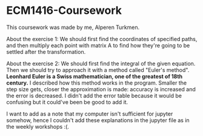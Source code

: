 # ECM1416-Coursework
This coursework was made by me, Alperen Turkmen.

About the exercise 1:
We should first find the coordinates of specified paths,
and then multiply each point with matrix A to find how 
they're going to be settled after the transformation.

About the exercise 2:
We should first find the integral of the given equation.
Then we should try to approach it with a method called "Euler's method".
**Leonhard Euler is a Swiss mathematician, one of the greatest of 18th century.**
I described how this method works in the program.
Smaller the step size gets, closer the approximation is made: accuracy is increased and the error is decreased.
I didn't add the error table because it would be confusing but it could've been be good to add it.


I want to add as a note that my computer isn't sufficient for jupyter somehow, hence I couldn't add these explanations in the jupyter file as in the weekly workshops :(.
